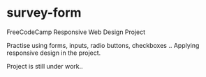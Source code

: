 # survey-form
FreeCodeCamp Responsive Web Design Project


Practise using forms, inputs, radio buttons, checkboxes .. 
Applying responsive design in the project.

Project is still under work..
